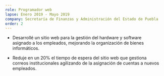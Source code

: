 ```yaml
---
role: Programador web
lapse: Enero 2019 - Mayo 2019 
company: Secretaría de Finanzas y Administración del Estado de Puebla
order: 2
---
```


* Desarrollé un sitio web para la gestión del hardware y software asignado a los empleados, mejorando la organización de bienes informáticos.

* Reduje en un 20% el tiempo de espera del sitio web que gestiona correos institucionales agilizando de la asignación de cuentas a nuevos empleados.